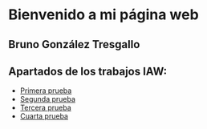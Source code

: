 # Bienvenido a mi página web

## Bruno González Tresgallo


## Apartados de los trabajos IAW:

- [Primera prueba](https://github.com/BrunoGonT/Prueba_Bruno/blob/main/Ejercicio1.md)
- [Segunda prueba](https://github.com/BrunoGonT/Prueba_Bruno/blob/main/Ejercicio2.md)
- [Tercera prueba](https://github.com/BrunoGonT/Prueba_Bruno/blob/main/Ejercicio3.md)
- [Cuarta prueba]()
